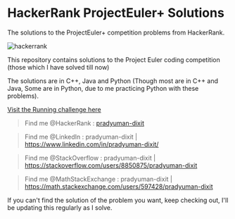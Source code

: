 # HackerRank ProjectEuler+ Solutions
The solutions to the ProjectEuler+ competition problems from HackerRank.

![hackerrank](https://user-images.githubusercontent.com/41565823/46145009-fcdf3100-c25e-11e8-9518-d0dbd3294e30.png)

This repository contains solutions to the Project Euler coding competition (those which I have solved till now)

The solutions are in C++, Java and Python (Though most are in C++ and Java, Some are in Python, due to me practicing Python with these problems).

[Visit the Running challenge here](https://www.hackerrank.com/contests/projecteuler/challenges)


>Find me @HackerRank    : [pradyuman-dixit](https://www.hackerrank.com/pradyumandixit)

>Find me @LinkedIn      : pradyuman-dixit | https://www.linkedin.com/in/pradyuman-dixit/

>Find me @StackOverflow : pradyuman-dixit | https://stackoverflow.com/users/8850875/pradyuman-dixit

>Find me @MathStackExchange : pradyuman-dixit | https://math.stackexchange.com/users/597428/pradyuman-dixit

If you can't find the solution of the problem you want, keep checking out, I'll be updating this regularly as I solve.


